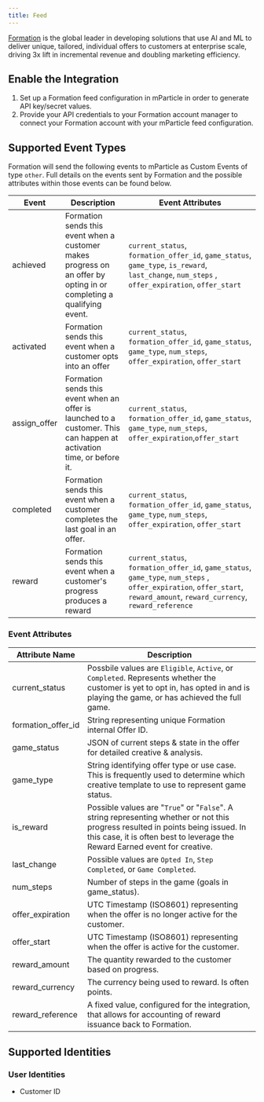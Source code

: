 ```yaml
---
title: Feed
---
```


[Formation](https://formation.ai/) is the global leader in developing solutions that use AI and ML to deliver unique, tailored, individual offers to customers at enterprise scale, driving 3x lift in incremental revenue and doubling marketing efficiency.

## Enable the Integration

1. Set up a Formation feed configuration in mParticle in order to generate API key/secret values.
2. Provide your API credentials to your Formation account manager to connect your Formation account with your mParticle feed configuration.

## Supported Event Types

Formation will send the following events to mParticle as Custom Events of type `other`. Full details on the events sent by Formation and the possible attributes within those events can be found below.

| Event | Description | Event Attributes | 
|---|---|---|
| achieved | Formation sends this event when a customer makes progress on an offer by opting in or completing a qualifying event. | `current_status`, `formation_offer_id`, `game_status`, `game_type`, `is_reward`,  `last_change`, `num_steps` , `offer_expiration`, `offer_start` |
| activated | Formation sends this event when a customer opts into an offer | `current_status`, `formation_offer_id`, `game_status`, `game_type`, `num_steps`, `offer_expiration`, `offer_start` | 
| assign_offer |  Formation sends this event when an offer is launched to a customer. This can happen at activation time, or before it. | `current_status`, `formation_offer_id`, `game_status`, `game_type`, `num_steps`, `offer_expiration`,`offer_start` |
| completed | Formation sends this event when a customer completes the last goal in an offer. | `current_status`, `formation_offer_id`, `game_status`, `game_type`, `num_steps`, `offer_expiration`, `offer_start` | 
| reward | Formation sends this event when a customer's progress produces a reward |  `current_status`, `formation_offer_id`, `game_status`, `game_type`, `num_steps` , `offer_expiration`,  `offer_start`, `reward_amount`, `reward_currency`, `reward_reference` | 

### Event Attributes

| Attribute Name | Description |
|---|---|
current_status | Possbile values are `Eligible`, `Active`, or `Completed`. Represents whether the customer is yet to opt in, has opted in and is playing the game, or has achieved the full game.
formation_offer_id | String representing unique Formation internal Offer ID.
game_status | JSON of current steps & state in the offer for detailed creative & analysis.
game_type | String identifying offer type or use case. This is frequently used to determine which creative template to use to represent game status.
is_reward | Possible values are "`True`" or "`False`". A string representing whether or not this progress resulted in points being issued. In this case, it is often best to leverage the Reward Earned event for creative.
last_change	| Possible values are `Opted In`, `Step Completed`, or `Game Completed`.
num_steps | Number of steps in the game (goals in game_status).
offer_expiration | UTC Timestamp (ISO8601) representing when the offer is no longer active for the customer.
offer_start | UTC Timestamp (ISO8601) representing when the offer is active for the customer.
reward_amount | The quantity rewarded to the customer based on progress.
reward_currency | The currency being used to reward. Is often points.
reward_reference | A fixed value, configured for the integration, that allows for accounting of reward issuance back to Formation.

## Supported Identities

### User Identities

* Customer ID
